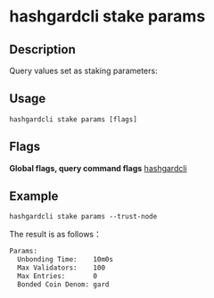 # hashgardcli stake params

## Description

Query values set as staking parameters:

## Usage

```
hashgardcli stake params [flags]
```

## Flags

**Global flags, query command flags** [hashgardcli](../README.md)

## Example


```
hashgardcli stake params --trust-node
```

The result is as follows：

```txt
Params:
  Unbonding Time:    10m0s
  Max Validators:    100
  Max Entries:       0
  Bonded Coin Denom: gard
```
